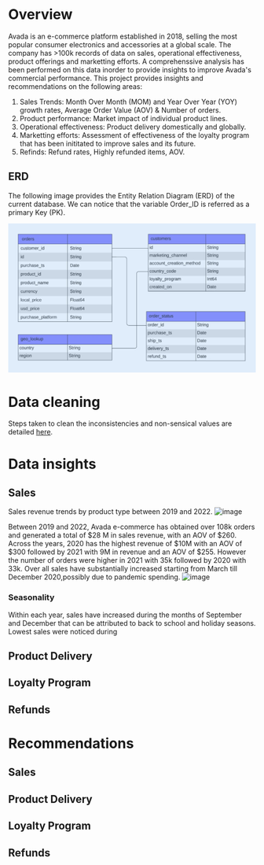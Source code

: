 
# Overview

Avada is an e-commerce platform established in 2018, selling the most popular consumer electronics and accessories at a global scale.
The company has >100k records of data on sales, operational effectiveness, product offerings and marketting efforts. 
A comprehenssive analysis has been performed on this data inorder to provide insights to improve Avada's commercial performance.
This project provides insights and recommendations on the following areas:
1. Sales Trends: Month Over Month (MOM) and Year Over Year (YOY) growth rates, Average Order Value (AOV) & Number of orders.
2. Product performance: Market impact of individual product lines.
3. Operational effectiveness: Product delivery domestically and globally.
4. Marketting efforts: Assessment of effectiveness of the loyalty program that has been inititated to improve sales and its future.
5. Refinds: Refund rates, Highly refunded items, AOV.

## ERD
The following image provides the Entity Relation Diagram (ERD) of the current database.
We can notice that the variable Order_ID is referred as a primary Key (PK).

![Image ALT](https://github.com/shilpakarumanchi/Avada-e-commerce/blob/cc68913111f297ffdfe4c47ef0bf36e37101e2fd/ERD.png)

# Data cleaning
Steps taken to clean the inconsistencies and non-sensical values are detailed [here](https://github.com/shilpakarumanchi/Avada-e-commerce/blob/f541a30ab36c7882ae310ac77c14eef550c869cc/Avada_issue_log.xlsx).

# Data insights
## Sales 
Sales revenue trends by product type between 2019 and 2022.
![image](https://github.com/user-attachments/assets/9828cec6-52e3-4d45-8280-78988ddd32ae)

Between 2019 and 2022, Avada e-commerce has obtained over 108k orders and generated a total of $28 M in sales revenue, with an AOV of $260.
Across the years, 2020 has the highest revenue of $10M with an AOV of $300 followed by 2021 with 9M in revenue and an AOV of $255.
However the number of orders were higher in 2021 with 35k followed by 2020 with 33k.
Over all sales have substantially increased starting from March till December 2020,possibly due to pandemic spending.
	![image](https://github.com/user-attachments/assets/a7060bcd-98e1-4ee7-b4d9-f8834f15b458)


### Seasonality
Within each year, sales have increased during the months of September and December that can be attributed to back to school and holiday seasons.
Lowest sales were noticed during 
## Product Delivery 
## Loyalty Program
## Refunds


# Recommendations
## Sales 
## Product Delivery
## Loyalty Program
## Refunds
